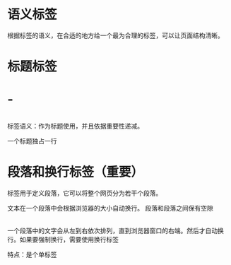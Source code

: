 # 语义标签
根据标签的语义，在合适的地方给一个最为合理的标签，可以让页面结构清晰。

# 标题标签 <h1>-<h6>
标签语义：作为标题使用，并且依据重要性递减。

一个标题独占一行

# 段落和换行标签（重要）
<p> 标签用于定义段落，它可以将整个网页分为若干个段落。

文本在一个段落中会根据浏览器的大小自动换行。
段落和段落之间保有空隙

<br />
一个段落中的文字会从左到右依次排列，直到浏览器窗口的右端。然后才自动换行。如果要强制换行，需要使用换行标签<br/>

特点：是个单标签